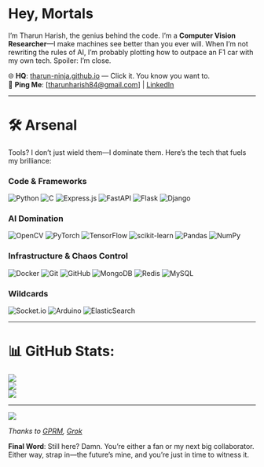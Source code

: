 # Hey, Mortals
I’m Tharun Harish, the genius behind the code. I’m a **Computer Vision Researcher**—I make machines see better than you ever will. When I’m not rewriting the rules of AI, I’m probably plotting how to outpace an F1 car with my own tech. Spoiler: I’m close.

🌐 **HQ**: [tharun-ninja.github.io](https://tharun-ninja.github.io) — Click it. You know you want to.  
📡 **Ping Me**: [tharunharish84@gmail.com] | [LinkedIn](https://linkedin.com/in/tharun-harish) 

---

# 🛠️ Arsenal
Tools? I don’t just wield them—I dominate them. Here’s the tech that fuels my brilliance:

### Code & Frameworks
![Python](https://img.shields.io/badge/python-3670A0?style=for-the-badge&logo=python&logoColor=ffdd54) ![C](https://img.shields.io/badge/c-%2300599C.svg?style=for-the-badge&logo=c&logoColor=white) ![Express.js](https://img.shields.io/badge/express.js-%23404d59.svg?style=for-the-badge&logo=express&logoColor=%2361DAFB) ![FastAPI](https://img.shields.io/badge/FastAPI-005571?style=for-the-badge&logo=fastapi) ![Flask](https://img.shields.io/badge/flask-%23000.svg?style=for-the-badge&logo=flask&logoColor=white) ![Django](https://img.shields.io/badge/django-%23092E20.svg?style=for-the-badge&logo=django&logoColor=white)

### AI Domination
![OpenCV](https://img.shields.io/badge/opencv-%23white.svg?style=for-the-badge&logo=opencv&logoColor=white) ![PyTorch](https://img.shields.io/badge/PyTorch-%23EE4C2C.svg?style=for-the-badge&logo=PyTorch&logoColor=white) ![TensorFlow](https://img.shields.io/badge/TensorFlow-%23FF6F00.svg?style=for-the-badge&logo=TensorFlow&logoColor=white) ![scikit-learn](https://img.shields.io/badge/scikit--learn-%23F7931E.svg?style=for-the-badge&logo=scikit-learn&logoColor=white) ![Pandas](https://img.shields.io/badge/pandas-%23150458.svg?style=for-the-badge&logo=pandas&logoColor=white) ![NumPy](https://img.shields.io/badge/numpy-%23013243.svg?style=for-the-badge&logo=numpy&logoColor=white)

### Infrastructure & Chaos Control
![Docker](https://img.shields.io/badge/docker-%230db7ed.svg?style=for-the-badge&logo=docker&logoColor=white) ![Git](https://img.shields.io/badge/git-%23F05033.svg?style=for-the-badge&logo=git&logoColor=white) ![GitHub](https://img.shields.io/badge/github-%23121011.svg?style=for-the-badge&logo=github&logoColor=white) ![MongoDB](https://img.shields.io/badge/MongoDB-%234ea94b.svg?style=for-the-badge&logo=mongodb&logoColor=white) ![Redis](https://img.shields.io/badge/redis-%23DD0031.svg?style=for-the-badge&logo=redis&logoColor=white) ![MySQL](https://img.shields.io/badge/mysql-4479A1.svg?style=for-the-badge&logo=mysql&logoColor=white)

### Wildcards
![Socket.io](https://img.shields.io/badge/Socket.io-black?style=for-the-badge&logo=socket.io&badgeColor=010101) ![Arduino](https://img.shields.io/badge/-Arduino-00979D?style=for-the-badge&logo=Arduino&logoColor=white) ![ElasticSearch](https://img.shields.io/badge/-ElasticSearch-005571?style=for-the-badge&logo=elasticsearch)

---

# 📊 GitHub Stats:
![](https://github-readme-stats.vercel.app/api?username=Tharun-Ninja&theme=tokyonight&hide_border=false&include_all_commits=true&count_private=false)<br/>
![](https://nirzak-streak-stats.vercel.app/?user=Tharun-Ninja&theme=tokyonight&hide_border=false)<br/>
![](https://github-readme-stats.vercel.app/api/top-langs/?username=Tharun-Ninja&theme=tokyonight&hide_border=false&include_all_commits=true&count_private=false&layout=compact)

---
[![](https://visitcount.itsvg.in/api?id=Tharun-Ninja&icon=0&color=0)](https://visitcount.itsvg.in)

*Thanks to [GPRM](https://gprm.itsvg.in), [Grok](https://grok.com)*

**Final Word**: Still here? Damn. You’re either a fan or my next big collaborator. Either way, strap in—the future’s mine, and you’re just in time to witness it.
